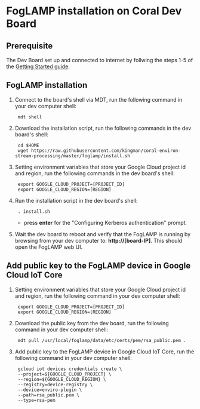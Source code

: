 # FogLAMP installation on Coral Dev Board
## Prerequisite
The Dev Board set up and connected to internet by follwing the steps 1-5 of the [Getting Started guide](https://coral.ai/docs/dev-board/get-started).

## FogLAMP installation
1. Connect to the board's shell via MDT, run the following command in your dev computer shell:

        mdt shell

1. Download the installation script, run the following commands in the dev board's shell:

        cd $HOME
        wget https://raw.githubusercontent.com/kingman/coral-environ-stream-processing/master/foglamp/install.sh

1. Setting environment variables that store your Google Cloud project id and region, run the following commands in the dev board's shell:

        export GOOGLE_CLOUD_PROJECT=[PROJECT_ID]
        export GOOGLE_CLOUD_REGION=[REGION]

1. Run the installation script in the dev board's shell:

        . install.sh
    * press **enter** for the "Configuring Kerberos authentication" prompt.

1. Wait the dev board to reboot and verify that the FogLAMP is running by browsing from your dev computer to: **http://[board-IP]**. This should open the FogLAMP web UI.

## Add public key to the FogLAMP device in Google Cloud IoT Core
1. Setting environment variables that store your Google Cloud project id and region, run the following command in your dev computer shell:

        export GOOGLE_CLOUD_PROJECT=[PROJECT_ID]
        export GOOGLE_CLOUD_REGION=[REGION]

1. Download the public key from the dev board, run the following command in your dev computer shell:

        mdt pull /usr/local/foglamp/data/etc/certs/pem/rsa_public.pem .
1. Add public key to the FogLAMP device in Google Cloud IoT Core, run the following command in your dev computer shell:

        gcloud iot devices credentials create \
        --project=${GOOGLE_CLOUD_PROJECT} \
        --region=${GOOGLE_CLOUD_REGION} \
        --registry=device-registry \
        --device=enviro-plugin \
        --path=rsa_public.pem \
        --type=rsa-pem
